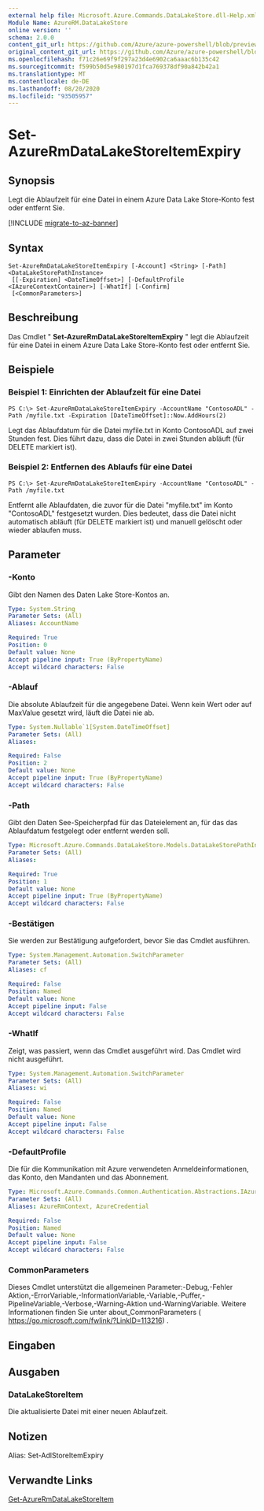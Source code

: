 ```yaml
---
external help file: Microsoft.Azure.Commands.DataLakeStore.dll-Help.xml
Module Name: AzureRM.DataLakeStore
online version: ''
schema: 2.0.0
content_git_url: https://github.com/Azure/azure-powershell/blob/preview/src/ResourceManager/DataLakeStore/Commands.DataLakeStore/help/Set-AzureRmDataLakeStoreItemExpiry.md
original_content_git_url: https://github.com/Azure/azure-powershell/blob/preview/src/ResourceManager/DataLakeStore/Commands.DataLakeStore/help/Set-AzureRmDataLakeStoreItemExpiry.md
ms.openlocfilehash: f71c26e69f9f297a23d4e6902ca6aaac6b135c42
ms.sourcegitcommit: f599b50d5e980197d1fca769378df90a842b42a1
ms.translationtype: MT
ms.contentlocale: de-DE
ms.lasthandoff: 08/20/2020
ms.locfileid: "93505957"
---
```

# Set-AzureRmDataLakeStoreItemExpiry

## Synopsis
Legt die Ablaufzeit für eine Datei in einem Azure Data Lake Store-Konto fest oder entfernt Sie.

[!INCLUDE [migrate-to-az-banner](../../includes/migrate-to-az-banner.md)]

## Syntax

```
Set-AzureRmDataLakeStoreItemExpiry [-Account] <String> [-Path] <DataLakeStorePathInstance>
 [[-Expiration] <DateTimeOffset>] [-DefaultProfile <IAzureContextContainer>] [-WhatIf] [-Confirm]
 [<CommonParameters>]
```

## Beschreibung
Das Cmdlet " **Set-AzureRmDataLakeStoreItemExpiry** " legt die Ablaufzeit für eine Datei in einem Azure Data Lake Store-Konto fest oder entfernt Sie.

## Beispiele

### Beispiel 1: Einrichten der Ablaufzeit für eine Datei
```
PS C:\> Set-AzureRmDataLakeStoreItemExpiry -AccountName "ContosoADL" -Path /myfile.txt -Expiration [DateTimeOffset]::Now.AddHours(2)
```

Legt das Ablaufdatum für die Datei myfile.txt in Konto ContosoADL auf zwei Stunden fest.
Dies führt dazu, dass die Datei in zwei Stunden abläuft (für DELETE markiert ist).

### Beispiel 2: Entfernen des Ablaufs für eine Datei
```
PS C:\> Set-AzureRmDataLakeStoreItemExpiry -AccountName "ContosoADL" -Path /myfile.txt
```

Entfernt alle Ablaufdaten, die zuvor für die Datei "myfile.txt" im Konto "ContosoADL" festgesetzt wurden.
Dies bedeutet, dass die Datei nicht automatisch abläuft (für DELETE markiert ist) und manuell gelöscht oder wieder ablaufen muss.

## Parameter

### -Konto
Gibt den Namen des Daten Lake Store-Kontos an.

```yaml
Type: System.String
Parameter Sets: (All)
Aliases: AccountName

Required: True
Position: 0
Default value: None
Accept pipeline input: True (ByPropertyName)
Accept wildcard characters: False
```

### -Ablauf
Die absolute Ablaufzeit für die angegebene Datei.
Wenn kein Wert oder auf MaxValue gesetzt wird, läuft die Datei nie ab.

```yaml
Type: System.Nullable`1[System.DateTimeOffset]
Parameter Sets: (All)
Aliases: 

Required: False
Position: 2
Default value: None
Accept pipeline input: True (ByPropertyName)
Accept wildcard characters: False
```

### -Path
Gibt den Daten See-Speicherpfad für das Dateielement an, für das das Ablaufdatum festgelegt oder entfernt werden soll.

```yaml
Type: Microsoft.Azure.Commands.DataLakeStore.Models.DataLakeStorePathInstance
Parameter Sets: (All)
Aliases: 

Required: True
Position: 1
Default value: None
Accept pipeline input: True (ByPropertyName)
Accept wildcard characters: False
```

### -Bestätigen
Sie werden zur Bestätigung aufgefordert, bevor Sie das Cmdlet ausführen.

```yaml
Type: System.Management.Automation.SwitchParameter
Parameter Sets: (All)
Aliases: cf

Required: False
Position: Named
Default value: None
Accept pipeline input: False
Accept wildcard characters: False
```

### -WhatIf
Zeigt, was passiert, wenn das Cmdlet ausgeführt wird.
Das Cmdlet wird nicht ausgeführt.

```yaml
Type: System.Management.Automation.SwitchParameter
Parameter Sets: (All)
Aliases: wi

Required: False
Position: Named
Default value: None
Accept pipeline input: False
Accept wildcard characters: False
```

### -DefaultProfile
Die für die Kommunikation mit Azure verwendeten Anmeldeinformationen, das Konto, den Mandanten und das Abonnement.

```yaml
Type: Microsoft.Azure.Commands.Common.Authentication.Abstractions.IAzureContextContainer
Parameter Sets: (All)
Aliases: AzureRmContext, AzureCredential

Required: False
Position: Named
Default value: None
Accept pipeline input: False
Accept wildcard characters: False
```

### CommonParameters
Dieses Cmdlet unterstützt die allgemeinen Parameter:-Debug,-Fehler Aktion,-ErrorVariable,-InformationVariable,-Variable,-Puffer,-PipelineVariable,-Verbose,-Warning-Aktion und-WarningVariable. Weitere Informationen finden Sie unter about_CommonParameters ( https://go.microsoft.com/fwlink/?LinkID=113216) .

## Eingaben

## Ausgaben

### DataLakeStoreItem
Die aktualisierte Datei mit einer neuen Ablaufzeit.

## Notizen
Alias: Set-AdlStoreItemExpiry

## Verwandte Links

[Get-AzureRmDataLakeStoreItem](./Get-AzureRmDataLakeStoreItem.md)


